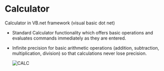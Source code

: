 # Calculator
Calculator in VB.net framework (visual basic dot net)

- Standard Calculator functionality which offers basic operations and evaluates commands immediately as they are entered.
- Infinite precision for basic arithmetic operations (addition, subtraction, multiplication, division) so that calculations never lose precision.
 
     ![CALC](https://user-images.githubusercontent.com/87913082/162619061-2233175e-b831-4bcf-9720-956cf9e05df8.PNG)
